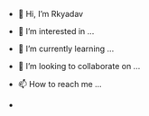 - 👋 Hi, I’m Rkyadav
- 👀 I’m interested in ...
- 🌱 I’m currently learning ...
- 💞️ I’m looking to collaborate on ...
- 📫 How to reach me ...

-   <!---
-  Rkyadav1234567/Rkyadav1234567 is a ✨ special ✨ repository because its `README.md` (this file) appears on your GitHub profile.
-  You can click the Preview link to take a look at your changes.
--->

